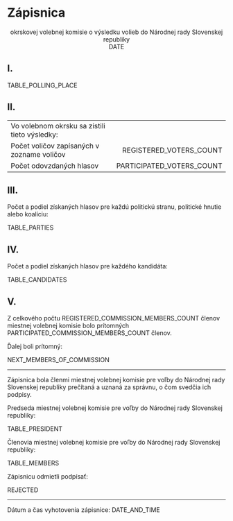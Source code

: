 # Zápisnica

<center>okrskovej volebnej komisie o výsledku volieb do Národnej rady Slovenskej republiky<br>DATE</center>

## I.

TABLE_POLLING_PLACE

## II.

<table class="borderless">
  <tr>
    <td style="text-align:left">Vo volebnom okrsku sa zistili tieto výsledky:</td>
    <td style="text-align:right"></td>
  </tr>
  <tr>
    <td style="text-align:left">Počet voličov zapísaných v zozname voličov</td>
    <td style="text-align:right">REGISTERED_VOTERS_COUNT</td>
  </tr>
  <tr>
    <td style="text-align:left">Počet odovzdaných hlasov</td>
    <td style="text-align:right">PARTICIPATED_VOTERS_COUNT</td>
  </tr>
</table>

## III.

Počet a podiel získaných hlasov pre každú politickú stranu, politické hnutie alebo koalíciu:

TABLE_PARTIES

## IV.

Počet a podiel získaných hlasov pre každého kandidáta:

TABLE_CANDIDATES

## V.

Z celkového počtu REGISTERED_COMMISSION_MEMBERS_COUNT členov miestnej volebnej komisie bolo prítomných PARTICIPATED_COMMISSION_MEMBERS_COUNT členov.

Ďalej boli prítomný:

NEXT_MEMBERS_OF_COMMISSION

---

Zápisnica bola členmi miestnej volebnej komisie pre voľby do Národnej rady Slovenskej republiky prečítaná a uznaná za správnu, o čom svedčia ich podpisy.

Predseda miestnej volebnej komisie pre voľby do Národnej rady Slovenskej republiky:

TABLE_PRESIDENT

Členovia miestnej volebnej komisie pre voľby do Národnej rady Slovenskej republiky:

TABLE_MEMBERS

Zápisnicu odmietli podpísať:

REJECTED

---

Dátum a čas vyhotovenia zápisnice: DATE_AND_TIME
